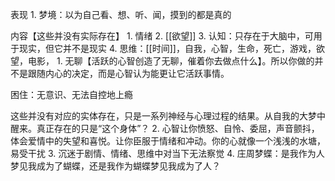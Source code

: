 表现
	1. 梦境：以为自己看、想、听、闻，摸到的都是真的

内容【这些并没有实际存在】
	1. 情绪
	2. [[欲望]] 
	3. 认知：只存在于大脑中，可用于现实，但它并不是现实
	4. 思维：[[时间]]，自我，心智，生命，死亡，游戏，欲望，电影，
		1. 无聊【活跃的心智创造了无聊，催着你去做点什么】。所以你做的并不是跟随内心的决定，而是心智认为能更让它活跃事情。

困住：无意识、无法自控地上瘾

这些并没有对应的实体存在，只是一系列神经与心理过程的结果。从自我的大梦中醒来。真正存在的只是“这个身体”？
	2. 心智让你愤怒、自怜、委屈，声音颤抖，体会爱情中的失望和喜悦。让你臣服于情绪和冲动。你的心就像一个浅浅的水塘，易受干扰
	3. 沉迷于剧情、情绪、思维中对当下无法察觉
	4. 庄周梦蝶：是我作为人梦见我成为了蝴蝶，还是我作为蝴蝶梦见我成为了人？